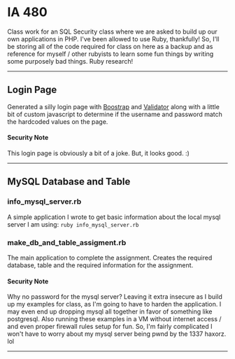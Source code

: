 # IA 480 

Class work for an SQL Security class where we are asked to build up our own applications in PHP. I've been allowed to use Ruby, thankfully! So, I'll be storing all of the code required for class on here as a backup and as reference for myself / other rubyists to learn some fun things by writing some purposely bad things. Ruby research! 

---

## Login Page

Generated a silly login page with [Boostrap](http://getbootstrap.com/) and [Validator](http://1000hz.github.io/bootstrap-validator/) along with a little bit of custom javascript to determine if the username and password match the hardcoded values on the page.

#### Security Note

This login page is obviously a bit of a joke. But, it looks good. :)

---

## MySQL Database and Table

### info_mysql_server.rb

A simple application I wrote to get basic information about the local mysql server I am using: `ruby info_mysql_server.rb`

### make_db_and_table_assigment.rb

The main application to complete the assignment. Creates the required database, table and the required information for the assignment.

#### Security Note

Why no password for the mysql server? Leaving it extra insecure as I build up my examples for class, as I'm going to have to harden the application. I may even end up dropping mysql all together in favor of something like postgresql. Also running these examples in a VM without internet access / and even proper firewall rules setup for fun. So, I'm fairly complicated I won't have to worry about my mysql server being pwnd by the 1337 haxorz. lol 

---
